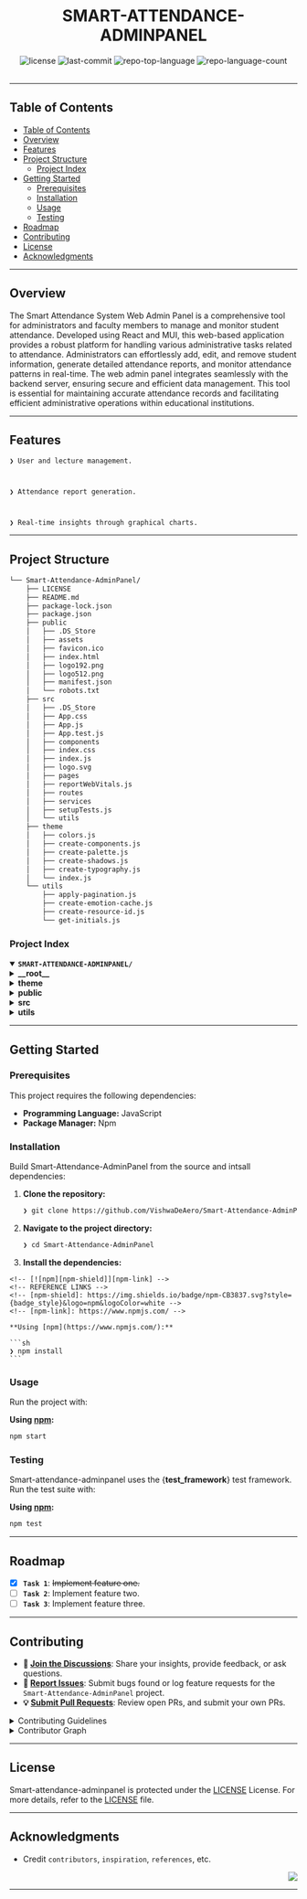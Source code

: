 <div id="top">

<!-- HEADER STYLE: CLASSIC -->
<div align="center">

# SMART-ATTENDANCE-ADMINPANEL

<em></em>

<!-- BADGES -->
<img src="https://img.shields.io/github/license/VishwaDeAero/Smart-Attendance-AdminPanel?style=default&logo=opensourceinitiative&logoColor=white&color=0080ff" alt="license">
<img src="https://img.shields.io/github/last-commit/VishwaDeAero/Smart-Attendance-AdminPanel?style=default&logo=git&logoColor=white&color=0080ff" alt="last-commit">
<img src="https://img.shields.io/github/languages/top/VishwaDeAero/Smart-Attendance-AdminPanel?style=default&color=0080ff" alt="repo-top-language">
<img src="https://img.shields.io/github/languages/count/VishwaDeAero/Smart-Attendance-AdminPanel?style=default&color=0080ff" alt="repo-language-count">

<!-- default option, no dependency badges. -->


<!-- default option, no dependency badges. -->

</div>
<br>

---

## Table of Contents

- [Table of Contents](#table-of-contents)
- [Overview](#overview)
- [Features](#features)
- [Project Structure](#project-structure)
    - [Project Index](#project-index)
- [Getting Started](#getting-started)
    - [Prerequisites](#prerequisites)
    - [Installation](#installation)
    - [Usage](#usage)
    - [Testing](#testing)
- [Roadmap](#roadmap)
- [Contributing](#contributing)
- [License](#license)
- [Acknowledgments](#acknowledgments)

---

## Overview

The Smart Attendance System Web Admin Panel is a comprehensive tool for administrators and faculty members to manage and monitor student attendance. Developed using React and MUI, this web-based application provides a robust platform for handling various administrative tasks related to attendance. Administrators can effortlessly add, edit, and remove student information, generate detailed attendance reports, and monitor attendance patterns in real-time. The web admin panel integrates seamlessly with the backend server, ensuring secure and efficient data management. This tool is essential for maintaining accurate attendance records and facilitating efficient administrative operations within educational institutions.

---

## Features

<code>❯ User and lecture management.

❯ Attendance report generation.

❯ Real-time insights through graphical charts.</code>

---

## Project Structure

```sh
└── Smart-Attendance-AdminPanel/
    ├── LICENSE
    ├── README.md
    ├── package-lock.json
    ├── package.json
    ├── public
    │   ├── .DS_Store
    │   ├── assets
    │   ├── favicon.ico
    │   ├── index.html
    │   ├── logo192.png
    │   ├── logo512.png
    │   ├── manifest.json
    │   └── robots.txt
    ├── src
    │   ├── .DS_Store
    │   ├── App.css
    │   ├── App.js
    │   ├── App.test.js
    │   ├── components
    │   ├── index.css
    │   ├── index.js
    │   ├── logo.svg
    │   ├── pages
    │   ├── reportWebVitals.js
    │   ├── routes
    │   ├── services
    │   ├── setupTests.js
    │   └── utils
    ├── theme
    │   ├── colors.js
    │   ├── create-components.js
    │   ├── create-palette.js
    │   ├── create-shadows.js
    │   ├── create-typography.js
    │   └── index.js
    └── utils
        ├── apply-pagination.js
        ├── create-emotion-cache.js
        ├── create-resource-id.js
        └── get-initials.js
```

### Project Index

<details open>
	<summary><b><code>SMART-ATTENDANCE-ADMINPANEL/</code></b></summary>
	<!-- __root__ Submodule -->
	<details>
		<summary><b>__root__</b></summary>
		<blockquote>
			<div class='directory-path' style='padding: 8px 0; color: #666;'>
				<code><b>⦿ __root__</b></code>
			<table style='width: 100%; border-collapse: collapse;'>
			<thead>
				<tr style='background-color: #f8f9fa;'>
					<th style='width: 30%; text-align: left; padding: 8px;'>File Name</th>
					<th style='text-align: left; padding: 8px;'>Summary</th>
				</tr>
			</thead>
				<tr style='border-bottom: 1px solid #eee;'>
					<td style='padding: 8px;'><b><a href='https://github.com/VishwaDeAero/Smart-Attendance-AdminPanel/blob/master/package.json'>package.json</a></b></td>
					<td style='padding: 8px;'>Code>❯ Content not updated yet</code></td>
				</tr>
				<tr style='border-bottom: 1px solid #eee;'>
					<td style='padding: 8px;'><b><a href='https://github.com/VishwaDeAero/Smart-Attendance-AdminPanel/blob/master/package-lock.json'>package-lock.json</a></b></td>
					<td style='padding: 8px;'>Code>❯ Content not updated yet</code></td>
				</tr>
				<tr style='border-bottom: 1px solid #eee;'>
					<td style='padding: 8px;'><b><a href='https://github.com/VishwaDeAero/Smart-Attendance-AdminPanel/blob/master/LICENSE'>LICENSE</a></b></td>
					<td style='padding: 8px;'>Code>❯ Content not updated yet</code></td>
				</tr>
			</table>
		</blockquote>
	</details>
	<!-- theme Submodule -->
	<details>
		<summary><b>theme</b></summary>
		<blockquote>
			<div class='directory-path' style='padding: 8px 0; color: #666;'>
				<code><b>⦿ theme</b></code>
			<table style='width: 100%; border-collapse: collapse;'>
			<thead>
				<tr style='background-color: #f8f9fa;'>
					<th style='width: 30%; text-align: left; padding: 8px;'>File Name</th>
					<th style='text-align: left; padding: 8px;'>Summary</th>
				</tr>
			</thead>
				<tr style='border-bottom: 1px solid #eee;'>
					<td style='padding: 8px;'><b><a href='https://github.com/VishwaDeAero/Smart-Attendance-AdminPanel/blob/master/theme/create-shadows.js'>create-shadows.js</a></b></td>
					<td style='padding: 8px;'>Code>❯ Content not updated yet</code></td>
				</tr>
				<tr style='border-bottom: 1px solid #eee;'>
					<td style='padding: 8px;'><b><a href='https://github.com/VishwaDeAero/Smart-Attendance-AdminPanel/blob/master/theme/create-components.js'>create-components.js</a></b></td>
					<td style='padding: 8px;'>Code>❯ Content not updated yet</code></td>
				</tr>
				<tr style='border-bottom: 1px solid #eee;'>
					<td style='padding: 8px;'><b><a href='https://github.com/VishwaDeAero/Smart-Attendance-AdminPanel/blob/master/theme/create-typography.js'>create-typography.js</a></b></td>
					<td style='padding: 8px;'>Code>❯ Content not updated yet</code></td>
				</tr>
				<tr style='border-bottom: 1px solid #eee;'>
					<td style='padding: 8px;'><b><a href='https://github.com/VishwaDeAero/Smart-Attendance-AdminPanel/blob/master/theme/index.js'>index.js</a></b></td>
					<td style='padding: 8px;'>Code>❯ Content not updated yet</code></td>
				</tr>
				<tr style='border-bottom: 1px solid #eee;'>
					<td style='padding: 8px;'><b><a href='https://github.com/VishwaDeAero/Smart-Attendance-AdminPanel/blob/master/theme/colors.js'>colors.js</a></b></td>
					<td style='padding: 8px;'>Code>❯ Content not updated yet</code></td>
				</tr>
				<tr style='border-bottom: 1px solid #eee;'>
					<td style='padding: 8px;'><b><a href='https://github.com/VishwaDeAero/Smart-Attendance-AdminPanel/blob/master/theme/create-palette.js'>create-palette.js</a></b></td>
					<td style='padding: 8px;'>Code>❯ Content not updated yet</code></td>
				</tr>
			</table>
		</blockquote>
	</details>
	<!-- public Submodule -->
	<details>
		<summary><b>public</b></summary>
		<blockquote>
			<div class='directory-path' style='padding: 8px 0; color: #666;'>
				<code><b>⦿ public</b></code>
			<table style='width: 100%; border-collapse: collapse;'>
			<thead>
				<tr style='background-color: #f8f9fa;'>
					<th style='width: 30%; text-align: left; padding: 8px;'>File Name</th>
					<th style='text-align: left; padding: 8px;'>Summary</th>
				</tr>
			</thead>
				<tr style='border-bottom: 1px solid #eee;'>
					<td style='padding: 8px;'><b><a href='https://github.com/VishwaDeAero/Smart-Attendance-AdminPanel/blob/master/public/index.html'>index.html</a></b></td>
					<td style='padding: 8px;'>Code>❯ Content not updated yet</code></td>
				</tr>
				<tr style='border-bottom: 1px solid #eee;'>
					<td style='padding: 8px;'><b><a href='https://github.com/VishwaDeAero/Smart-Attendance-AdminPanel/blob/master/public/robots.txt'>robots.txt</a></b></td>
					<td style='padding: 8px;'>Code>❯ Content not updated yet</code></td>
				</tr>
				<tr style='border-bottom: 1px solid #eee;'>
					<td style='padding: 8px;'><b><a href='https://github.com/VishwaDeAero/Smart-Attendance-AdminPanel/blob/master/public/manifest.json'>manifest.json</a></b></td>
					<td style='padding: 8px;'>Code>❯ Content not updated yet</code></td>
				</tr>
			</table>
		</blockquote>
	</details>
	<!-- src Submodule -->
	<details>
		<summary><b>src</b></summary>
		<blockquote>
			<div class='directory-path' style='padding: 8px 0; color: #666;'>
				<code><b>⦿ src</b></code>
			<table style='width: 100%; border-collapse: collapse;'>
			<thead>
				<tr style='background-color: #f8f9fa;'>
					<th style='width: 30%; text-align: left; padding: 8px;'>File Name</th>
					<th style='text-align: left; padding: 8px;'>Summary</th>
				</tr>
			</thead>
				<tr style='border-bottom: 1px solid #eee;'>
					<td style='padding: 8px;'><b><a href='https://github.com/VishwaDeAero/Smart-Attendance-AdminPanel/blob/master/src/App.test.js'>App.test.js</a></b></td>
					<td style='padding: 8px;'>Code>❯ Content not updated yet</code></td>
				</tr>
				<tr style='border-bottom: 1px solid #eee;'>
					<td style='padding: 8px;'><b><a href='https://github.com/VishwaDeAero/Smart-Attendance-AdminPanel/blob/master/src/index.js'>index.js</a></b></td>
					<td style='padding: 8px;'>Code>❯ Content not updated yet</code></td>
				</tr>
				<tr style='border-bottom: 1px solid #eee;'>
					<td style='padding: 8px;'><b><a href='https://github.com/VishwaDeAero/Smart-Attendance-AdminPanel/blob/master/src/App.css'>App.css</a></b></td>
					<td style='padding: 8px;'>Code>❯ Content not updated yet</code></td>
				</tr>
				<tr style='border-bottom: 1px solid #eee;'>
					<td style='padding: 8px;'><b><a href='https://github.com/VishwaDeAero/Smart-Attendance-AdminPanel/blob/master/src/setupTests.js'>setupTests.js</a></b></td>
					<td style='padding: 8px;'>Code>❯ Content not updated yet</code></td>
				</tr>
				<tr style='border-bottom: 1px solid #eee;'>
					<td style='padding: 8px;'><b><a href='https://github.com/VishwaDeAero/Smart-Attendance-AdminPanel/blob/master/src/App.js'>App.js</a></b></td>
					<td style='padding: 8px;'>Code>❯ Content not updated yet</code></td>
				</tr>
				<tr style='border-bottom: 1px solid #eee;'>
					<td style='padding: 8px;'><b><a href='https://github.com/VishwaDeAero/Smart-Attendance-AdminPanel/blob/master/src/reportWebVitals.js'>reportWebVitals.js</a></b></td>
					<td style='padding: 8px;'>Code>❯ Content not updated yet</code></td>
				</tr>
				<tr style='border-bottom: 1px solid #eee;'>
					<td style='padding: 8px;'><b><a href='https://github.com/VishwaDeAero/Smart-Attendance-AdminPanel/blob/master/src/index.css'>index.css</a></b></td>
					<td style='padding: 8px;'>Code>❯ Content not updated yet</code></td>
				</tr>
			</table>
			<!-- components Submodule -->
			<details>
				<summary><b>components</b></summary>
				<blockquote>
					<div class='directory-path' style='padding: 8px 0; color: #666;'>
						<code><b>⦿ src.components</b></code>
					<table style='width: 100%; border-collapse: collapse;'>
					<thead>
						<tr style='background-color: #f8f9fa;'>
							<th style='width: 30%; text-align: left; padding: 8px;'>File Name</th>
							<th style='text-align: left; padding: 8px;'>Summary</th>
						</tr>
					</thead>
						<tr style='border-bottom: 1px solid #eee;'>
							<td style='padding: 8px;'><b><a href='https://github.com/VishwaDeAero/Smart-Attendance-AdminPanel/blob/master/src/components/Breadcrumb.js'>Breadcrumb.js</a></b></td>
							<td style='padding: 8px;'>Code>❯ Content not updated yet</code></td>
						</tr>
						<tr style='border-bottom: 1px solid #eee;'>
							<td style='padding: 8px;'><b><a href='https://github.com/VishwaDeAero/Smart-Attendance-AdminPanel/blob/master/src/components/LectureForm.js'>LectureForm.js</a></b></td>
							<td style='padding: 8px;'>Code>❯ Content not updated yet</code></td>
						</tr>
						<tr style='border-bottom: 1px solid #eee;'>
							<td style='padding: 8px;'><b><a href='https://github.com/VishwaDeAero/Smart-Attendance-AdminPanel/blob/master/src/components/SideDrawer.js'>SideDrawer.js</a></b></td>
							<td style='padding: 8px;'>Code>❯ Content not updated yet</code></td>
						</tr>
						<tr style='border-bottom: 1px solid #eee;'>
							<td style='padding: 8px;'><b><a href='https://github.com/VishwaDeAero/Smart-Attendance-AdminPanel/blob/master/src/components/SubjectForm.js'>SubjectForm.js</a></b></td>
							<td style='padding: 8px;'>Code>❯ Content not updated yet</code></td>
						</tr>
						<tr style='border-bottom: 1px solid #eee;'>
							<td style='padding: 8px;'><b><a href='https://github.com/VishwaDeAero/Smart-Attendance-AdminPanel/blob/master/src/components/ListItemRender.js'>ListItemRender.js</a></b></td>
							<td style='padding: 8px;'>Code>❯ Content not updated yet</code></td>
						</tr>
						<tr style='border-bottom: 1px solid #eee;'>
							<td style='padding: 8px;'><b><a href='https://github.com/VishwaDeAero/Smart-Attendance-AdminPanel/blob/master/src/components/HeaderBar.js'>HeaderBar.js</a></b></td>
							<td style='padding: 8px;'>Code>❯ Content not updated yet</code></td>
						</tr>
						<tr style='border-bottom: 1px solid #eee;'>
							<td style='padding: 8px;'><b><a href='https://github.com/VishwaDeAero/Smart-Attendance-AdminPanel/blob/master/src/components/AttendanceForm.js'>AttendanceForm.js</a></b></td>
							<td style='padding: 8px;'>Code>❯ Content not updated yet</code></td>
						</tr>
						<tr style='border-bottom: 1px solid #eee;'>
							<td style='padding: 8px;'><b><a href='https://github.com/VishwaDeAero/Smart-Attendance-AdminPanel/blob/master/src/components/EnrolmentForm.js'>EnrolmentForm.js</a></b></td>
							<td style='padding: 8px;'>Code>❯ Content not updated yet</code></td>
						</tr>
						<tr style='border-bottom: 1px solid #eee;'>
							<td style='padding: 8px;'><b><a href='https://github.com/VishwaDeAero/Smart-Attendance-AdminPanel/blob/master/src/components/UserForm.js'>UserForm.js</a></b></td>
							<td style='padding: 8px;'>Code>❯ Content not updated yet</code></td>
						</tr>
						<tr style='border-bottom: 1px solid #eee;'>
							<td style='padding: 8px;'><b><a href='https://github.com/VishwaDeAero/Smart-Attendance-AdminPanel/blob/master/src/components/AppLogo.js'>AppLogo.js</a></b></td>
							<td style='padding: 8px;'>Code>❯ Content not updated yet</code></td>
						</tr>
						<tr style='border-bottom: 1px solid #eee;'>
							<td style='padding: 8px;'><b><a href='https://github.com/VishwaDeAero/Smart-Attendance-AdminPanel/blob/master/src/components/DataTable.js'>DataTable.js</a></b></td>
							<td style='padding: 8px;'>Code>❯ Content not updated yet</code></td>
						</tr>
						<tr style='border-bottom: 1px solid #eee;'>
							<td style='padding: 8px;'><b><a href='https://github.com/VishwaDeAero/Smart-Attendance-AdminPanel/blob/master/src/components/MainLayout.js'>MainLayout.js</a></b></td>
							<td style='padding: 8px;'>Code>❯ Content not updated yet</code></td>
						</tr>
					</table>
					<!-- charts Submodule -->
					<details>
						<summary><b>charts</b></summary>
						<blockquote>
							<div class='directory-path' style='padding: 8px 0; color: #666;'>
								<code><b>⦿ src.components.charts</b></code>
							<table style='width: 100%; border-collapse: collapse;'>
							<thead>
								<tr style='background-color: #f8f9fa;'>
									<th style='width: 30%; text-align: left; padding: 8px;'>File Name</th>
									<th style='text-align: left; padding: 8px;'>Summary</th>
								</tr>
							</thead>
								<tr style='border-bottom: 1px solid #eee;'>
									<td style='padding: 8px;'><b><a href='https://github.com/VishwaDeAero/Smart-Attendance-AdminPanel/blob/master/src/components/charts/LineChart.js'>LineChart.js</a></b></td>
									<td style='padding: 8px;'>Code>❯ Content not updated yet</code></td>
								</tr>
								<tr style='border-bottom: 1px solid #eee;'>
									<td style='padding: 8px;'><b><a href='https://github.com/VishwaDeAero/Smart-Attendance-AdminPanel/blob/master/src/components/charts/BarChart.js'>BarChart.js</a></b></td>
									<td style='padding: 8px;'>Code>❯ Content not updated yet</code></td>
								</tr>
								<tr style='border-bottom: 1px solid #eee;'>
									<td style='padding: 8px;'><b><a href='https://github.com/VishwaDeAero/Smart-Attendance-AdminPanel/blob/master/src/components/charts/PieChart.js'>PieChart.js</a></b></td>
									<td style='padding: 8px;'>Code>❯ Content not updated yet</code></td>
								</tr>
							</table>
						</blockquote>
					</details>
				</blockquote>
			</details>
			<!-- pages Submodule -->
			<details>
				<summary><b>pages</b></summary>
				<blockquote>
					<div class='directory-path' style='padding: 8px 0; color: #666;'>
						<code><b>⦿ src.pages</b></code>
					<table style='width: 100%; border-collapse: collapse;'>
					<thead>
						<tr style='background-color: #f8f9fa;'>
							<th style='width: 30%; text-align: left; padding: 8px;'>File Name</th>
							<th style='text-align: left; padding: 8px;'>Summary</th>
						</tr>
					</thead>
						<tr style='border-bottom: 1px solid #eee;'>
							<td style='padding: 8px;'><b><a href='https://github.com/VishwaDeAero/Smart-Attendance-AdminPanel/blob/master/src/pages/signIn.js'>signIn.js</a></b></td>
							<td style='padding: 8px;'>Code>❯ Content not updated yet</code></td>
						</tr>
						<tr style='border-bottom: 1px solid #eee;'>
							<td style='padding: 8px;'><b><a href='https://github.com/VishwaDeAero/Smart-Attendance-AdminPanel/blob/master/src/pages/pageNotFound.js'>pageNotFound.js</a></b></td>
							<td style='padding: 8px;'>Code>❯ Content not updated yet</code></td>
						</tr>
					</table>
					<!-- attendance Submodule -->
					<details>
						<summary><b>attendance</b></summary>
						<blockquote>
							<div class='directory-path' style='padding: 8px 0; color: #666;'>
								<code><b>⦿ src.pages.attendance</b></code>
							<table style='width: 100%; border-collapse: collapse;'>
							<thead>
								<tr style='background-color: #f8f9fa;'>
									<th style='width: 30%; text-align: left; padding: 8px;'>File Name</th>
									<th style='text-align: left; padding: 8px;'>Summary</th>
								</tr>
							</thead>
								<tr style='border-bottom: 1px solid #eee;'>
									<td style='padding: 8px;'><b><a href='https://github.com/VishwaDeAero/Smart-Attendance-AdminPanel/blob/master/src/pages/attendance/attendanceView.js'>attendanceView.js</a></b></td>
									<td style='padding: 8px;'>Code>❯ Content not updated yet</code></td>
								</tr>
							</table>
						</blockquote>
					</details>
					<!-- report Submodule -->
					<details>
						<summary><b>report</b></summary>
						<blockquote>
							<div class='directory-path' style='padding: 8px 0; color: #666;'>
								<code><b>⦿ src.pages.report</b></code>
							<table style='width: 100%; border-collapse: collapse;'>
							<thead>
								<tr style='background-color: #f8f9fa;'>
									<th style='width: 30%; text-align: left; padding: 8px;'>File Name</th>
									<th style='text-align: left; padding: 8px;'>Summary</th>
								</tr>
							</thead>
								<tr style='border-bottom: 1px solid #eee;'>
									<td style='padding: 8px;'><b><a href='https://github.com/VishwaDeAero/Smart-Attendance-AdminPanel/blob/master/src/pages/report/studentReport.js'>studentReport.js</a></b></td>
									<td style='padding: 8px;'>Code>❯ Content not updated yet</code></td>
								</tr>
								<tr style='border-bottom: 1px solid #eee;'>
									<td style='padding: 8px;'><b><a href='https://github.com/VishwaDeAero/Smart-Attendance-AdminPanel/blob/master/src/pages/report/subjectReport.js'>subjectReport.js</a></b></td>
									<td style='padding: 8px;'>Code>❯ Content not updated yet</code></td>
								</tr>
								<tr style='border-bottom: 1px solid #eee;'>
									<td style='padding: 8px;'><b><a href='https://github.com/VishwaDeAero/Smart-Attendance-AdminPanel/blob/master/src/pages/report/lectureReport.js'>lectureReport.js</a></b></td>
									<td style='padding: 8px;'>Code>❯ Content not updated yet</code></td>
								</tr>
							</table>
						</blockquote>
					</details>
					<!-- student Submodule -->
					<details>
						<summary><b>student</b></summary>
						<blockquote>
							<div class='directory-path' style='padding: 8px 0; color: #666;'>
								<code><b>⦿ src.pages.student</b></code>
							<table style='width: 100%; border-collapse: collapse;'>
							<thead>
								<tr style='background-color: #f8f9fa;'>
									<th style='width: 30%; text-align: left; padding: 8px;'>File Name</th>
									<th style='text-align: left; padding: 8px;'>Summary</th>
								</tr>
							</thead>
								<tr style='border-bottom: 1px solid #eee;'>
									<td style='padding: 8px;'><b><a href='https://github.com/VishwaDeAero/Smart-Attendance-AdminPanel/blob/master/src/pages/student/studentView.js'>studentView.js</a></b></td>
									<td style='padding: 8px;'>Code>❯ Content not updated yet</code></td>
								</tr>
								<tr style='border-bottom: 1px solid #eee;'>
									<td style='padding: 8px;'><b><a href='https://github.com/VishwaDeAero/Smart-Attendance-AdminPanel/blob/master/src/pages/student/studentUpdate.js'>studentUpdate.js</a></b></td>
									<td style='padding: 8px;'>Code>❯ Content not updated yet</code></td>
								</tr>
							</table>
						</blockquote>
					</details>
					<!-- subject Submodule -->
					<details>
						<summary><b>subject</b></summary>
						<blockquote>
							<div class='directory-path' style='padding: 8px 0; color: #666;'>
								<code><b>⦿ src.pages.subject</b></code>
							<table style='width: 100%; border-collapse: collapse;'>
							<thead>
								<tr style='background-color: #f8f9fa;'>
									<th style='width: 30%; text-align: left; padding: 8px;'>File Name</th>
									<th style='text-align: left; padding: 8px;'>Summary</th>
								</tr>
							</thead>
								<tr style='border-bottom: 1px solid #eee;'>
									<td style='padding: 8px;'><b><a href='https://github.com/VishwaDeAero/Smart-Attendance-AdminPanel/blob/master/src/pages/subject/subjectView.js'>subjectView.js</a></b></td>
									<td style='padding: 8px;'>Code>❯ Content not updated yet</code></td>
								</tr>
								<tr style='border-bottom: 1px solid #eee;'>
									<td style='padding: 8px;'><b><a href='https://github.com/VishwaDeAero/Smart-Attendance-AdminPanel/blob/master/src/pages/subject/subjectUpdate.js'>subjectUpdate.js</a></b></td>
									<td style='padding: 8px;'>Code>❯ Content not updated yet</code></td>
								</tr>
								<tr style='border-bottom: 1px solid #eee;'>
									<td style='padding: 8px;'><b><a href='https://github.com/VishwaDeAero/Smart-Attendance-AdminPanel/blob/master/src/pages/subject/subjectCreate.js'>subjectCreate.js</a></b></td>
									<td style='padding: 8px;'>Code>❯ Content not updated yet</code></td>
								</tr>
							</table>
						</blockquote>
					</details>
					<!-- user Submodule -->
					<details>
						<summary><b>user</b></summary>
						<blockquote>
							<div class='directory-path' style='padding: 8px 0; color: #666;'>
								<code><b>⦿ src.pages.user</b></code>
							<table style='width: 100%; border-collapse: collapse;'>
							<thead>
								<tr style='background-color: #f8f9fa;'>
									<th style='width: 30%; text-align: left; padding: 8px;'>File Name</th>
									<th style='text-align: left; padding: 8px;'>Summary</th>
								</tr>
							</thead>
								<tr style='border-bottom: 1px solid #eee;'>
									<td style='padding: 8px;'><b><a href='https://github.com/VishwaDeAero/Smart-Attendance-AdminPanel/blob/master/src/pages/user/userUpdate.js'>userUpdate.js</a></b></td>
									<td style='padding: 8px;'>Code>❯ Content not updated yet</code></td>
								</tr>
								<tr style='border-bottom: 1px solid #eee;'>
									<td style='padding: 8px;'><b><a href='https://github.com/VishwaDeAero/Smart-Attendance-AdminPanel/blob/master/src/pages/user/userView.js'>userView.js</a></b></td>
									<td style='padding: 8px;'>Code>❯ Content not updated yet</code></td>
								</tr>
								<tr style='border-bottom: 1px solid #eee;'>
									<td style='padding: 8px;'><b><a href='https://github.com/VishwaDeAero/Smart-Attendance-AdminPanel/blob/master/src/pages/user/userCreate.js'>userCreate.js</a></b></td>
									<td style='padding: 8px;'>Code>❯ Content not updated yet</code></td>
								</tr>
							</table>
						</blockquote>
					</details>
					<!-- dashboard Submodule -->
					<details>
						<summary><b>dashboard</b></summary>
						<blockquote>
							<div class='directory-path' style='padding: 8px 0; color: #666;'>
								<code><b>⦿ src.pages.dashboard</b></code>
							<table style='width: 100%; border-collapse: collapse;'>
							<thead>
								<tr style='background-color: #f8f9fa;'>
									<th style='width: 30%; text-align: left; padding: 8px;'>File Name</th>
									<th style='text-align: left; padding: 8px;'>Summary</th>
								</tr>
							</thead>
								<tr style='border-bottom: 1px solid #eee;'>
									<td style='padding: 8px;'><b><a href='https://github.com/VishwaDeAero/Smart-Attendance-AdminPanel/blob/master/src/pages/dashboard/dashboardView.js'>dashboardView.js</a></b></td>
									<td style='padding: 8px;'>Code>❯ Content not updated yet</code></td>
								</tr>
							</table>
						</blockquote>
					</details>
					<!-- enrolment Submodule -->
					<details>
						<summary><b>enrolment</b></summary>
						<blockquote>
							<div class='directory-path' style='padding: 8px 0; color: #666;'>
								<code><b>⦿ src.pages.enrolment</b></code>
							<table style='width: 100%; border-collapse: collapse;'>
							<thead>
								<tr style='background-color: #f8f9fa;'>
									<th style='width: 30%; text-align: left; padding: 8px;'>File Name</th>
									<th style='text-align: left; padding: 8px;'>Summary</th>
								</tr>
							</thead>
								<tr style='border-bottom: 1px solid #eee;'>
									<td style='padding: 8px;'><b><a href='https://github.com/VishwaDeAero/Smart-Attendance-AdminPanel/blob/master/src/pages/enrolment/enrolmentView.js'>enrolmentView.js</a></b></td>
									<td style='padding: 8px;'>Code>❯ Content not updated yet</code></td>
								</tr>
							</table>
						</blockquote>
					</details>
					<!-- lecture Submodule -->
					<details>
						<summary><b>lecture</b></summary>
						<blockquote>
							<div class='directory-path' style='padding: 8px 0; color: #666;'>
								<code><b>⦿ src.pages.lecture</b></code>
							<table style='width: 100%; border-collapse: collapse;'>
							<thead>
								<tr style='background-color: #f8f9fa;'>
									<th style='width: 30%; text-align: left; padding: 8px;'>File Name</th>
									<th style='text-align: left; padding: 8px;'>Summary</th>
								</tr>
							</thead>
								<tr style='border-bottom: 1px solid #eee;'>
									<td style='padding: 8px;'><b><a href='https://github.com/VishwaDeAero/Smart-Attendance-AdminPanel/blob/master/src/pages/lecture/lectureView.js'>lectureView.js</a></b></td>
									<td style='padding: 8px;'>Code>❯ Content not updated yet</code></td>
								</tr>
								<tr style='border-bottom: 1px solid #eee;'>
									<td style='padding: 8px;'><b><a href='https://github.com/VishwaDeAero/Smart-Attendance-AdminPanel/blob/master/src/pages/lecture/lectureUpdate.js'>lectureUpdate.js</a></b></td>
									<td style='padding: 8px;'>Code>❯ Content not updated yet</code></td>
								</tr>
								<tr style='border-bottom: 1px solid #eee;'>
									<td style='padding: 8px;'><b><a href='https://github.com/VishwaDeAero/Smart-Attendance-AdminPanel/blob/master/src/pages/lecture/lectureCreate.js'>lectureCreate.js</a></b></td>
									<td style='padding: 8px;'>Code>❯ Content not updated yet</code></td>
								</tr>
							</table>
						</blockquote>
					</details>
				</blockquote>
			</details>
			<!-- routes Submodule -->
			<details>
				<summary><b>routes</b></summary>
				<blockquote>
					<div class='directory-path' style='padding: 8px 0; color: #666;'>
						<code><b>⦿ src.routes</b></code>
					<table style='width: 100%; border-collapse: collapse;'>
					<thead>
						<tr style='background-color: #f8f9fa;'>
							<th style='width: 30%; text-align: left; padding: 8px;'>File Name</th>
							<th style='text-align: left; padding: 8px;'>Summary</th>
						</tr>
					</thead>
						<tr style='border-bottom: 1px solid #eee;'>
							<td style='padding: 8px;'><b><a href='https://github.com/VishwaDeAero/Smart-Attendance-AdminPanel/blob/master/src/routes/UserRoute.js'>UserRoute.js</a></b></td>
							<td style='padding: 8px;'>Code>❯ Content not updated yet</code></td>
						</tr>
						<tr style='border-bottom: 1px solid #eee;'>
							<td style='padding: 8px;'><b><a href='https://github.com/VishwaDeAero/Smart-Attendance-AdminPanel/blob/master/src/routes/EnrolmentRoute.js'>EnrolmentRoute.js</a></b></td>
							<td style='padding: 8px;'>Code>❯ Content not updated yet</code></td>
						</tr>
						<tr style='border-bottom: 1px solid #eee;'>
							<td style='padding: 8px;'><b><a href='https://github.com/VishwaDeAero/Smart-Attendance-AdminPanel/blob/master/src/routes/ReportRoute.js'>ReportRoute.js</a></b></td>
							<td style='padding: 8px;'>Code>❯ Content not updated yet</code></td>
						</tr>
						<tr style='border-bottom: 1px solid #eee;'>
							<td style='padding: 8px;'><b><a href='https://github.com/VishwaDeAero/Smart-Attendance-AdminPanel/blob/master/src/routes/LectureRoute.js'>LectureRoute.js</a></b></td>
							<td style='padding: 8px;'>Code>❯ Content not updated yet</code></td>
						</tr>
						<tr style='border-bottom: 1px solid #eee;'>
							<td style='padding: 8px;'><b><a href='https://github.com/VishwaDeAero/Smart-Attendance-AdminPanel/blob/master/src/routes/SubjectRoute.js'>SubjectRoute.js</a></b></td>
							<td style='padding: 8px;'>Code>❯ Content not updated yet</code></td>
						</tr>
						<tr style='border-bottom: 1px solid #eee;'>
							<td style='padding: 8px;'><b><a href='https://github.com/VishwaDeAero/Smart-Attendance-AdminPanel/blob/master/src/routes/StudentRoute.js'>StudentRoute.js</a></b></td>
							<td style='padding: 8px;'>Code>❯ Content not updated yet</code></td>
						</tr>
						<tr style='border-bottom: 1px solid #eee;'>
							<td style='padding: 8px;'><b><a href='https://github.com/VishwaDeAero/Smart-Attendance-AdminPanel/blob/master/src/routes/AttendanceRoute.js'>AttendanceRoute.js</a></b></td>
							<td style='padding: 8px;'>Code>❯ Content not updated yet</code></td>
						</tr>
					</table>
				</blockquote>
			</details>
			<!-- utils Submodule -->
			<details>
				<summary><b>utils</b></summary>
				<blockquote>
					<div class='directory-path' style='padding: 8px 0; color: #666;'>
						<code><b>⦿ src.utils</b></code>
					<table style='width: 100%; border-collapse: collapse;'>
					<thead>
						<tr style='background-color: #f8f9fa;'>
							<th style='width: 30%; text-align: left; padding: 8px;'>File Name</th>
							<th style='text-align: left; padding: 8px;'>Summary</th>
						</tr>
					</thead>
						<tr style='border-bottom: 1px solid #eee;'>
							<td style='padding: 8px;'><b><a href='https://github.com/VishwaDeAero/Smart-Attendance-AdminPanel/blob/master/src/utils/protectedRoute.js'>protectedRoute.js</a></b></td>
							<td style='padding: 8px;'>Code>❯ Content not updated yet</code></td>
						</tr>
						<tr style='border-bottom: 1px solid #eee;'>
							<td style='padding: 8px;'><b><a href='https://github.com/VishwaDeAero/Smart-Attendance-AdminPanel/blob/master/src/utils/swal.js'>swal.js</a></b></td>
							<td style='padding: 8px;'>Code>❯ Content not updated yet</code></td>
						</tr>
					</table>
				</blockquote>
			</details>
			<!-- services Submodule -->
			<details>
				<summary><b>services</b></summary>
				<blockquote>
					<div class='directory-path' style='padding: 8px 0; color: #666;'>
						<code><b>⦿ src.services</b></code>
					<table style='width: 100%; border-collapse: collapse;'>
					<thead>
						<tr style='background-color: #f8f9fa;'>
							<th style='width: 30%; text-align: left; padding: 8px;'>File Name</th>
							<th style='text-align: left; padding: 8px;'>Summary</th>
						</tr>
					</thead>
						<tr style='border-bottom: 1px solid #eee;'>
							<td style='padding: 8px;'><b><a href='https://github.com/VishwaDeAero/Smart-Attendance-AdminPanel/blob/master/src/services/studentService.js'>studentService.js</a></b></td>
							<td style='padding: 8px;'>Code>❯ Content not updated yet</code></td>
						</tr>
						<tr style='border-bottom: 1px solid #eee;'>
							<td style='padding: 8px;'><b><a href='https://github.com/VishwaDeAero/Smart-Attendance-AdminPanel/blob/master/src/services/enrolmentService.js'>enrolmentService.js</a></b></td>
							<td style='padding: 8px;'>Code>❯ Content not updated yet</code></td>
						</tr>
						<tr style='border-bottom: 1px solid #eee;'>
							<td style='padding: 8px;'><b><a href='https://github.com/VishwaDeAero/Smart-Attendance-AdminPanel/blob/master/src/services/subjectService.js'>subjectService.js</a></b></td>
							<td style='padding: 8px;'>Code>❯ Content not updated yet</code></td>
						</tr>
						<tr style='border-bottom: 1px solid #eee;'>
							<td style='padding: 8px;'><b><a href='https://github.com/VishwaDeAero/Smart-Attendance-AdminPanel/blob/master/src/services/lectureService.js'>lectureService.js</a></b></td>
							<td style='padding: 8px;'>Code>❯ Content not updated yet</code></td>
						</tr>
						<tr style='border-bottom: 1px solid #eee;'>
							<td style='padding: 8px;'><b><a href='https://github.com/VishwaDeAero/Smart-Attendance-AdminPanel/blob/master/src/services/analyticsService.js'>analyticsService.js</a></b></td>
							<td style='padding: 8px;'>Code>❯ Content not updated yet</code></td>
						</tr>
						<tr style='border-bottom: 1px solid #eee;'>
							<td style='padding: 8px;'><b><a href='https://github.com/VishwaDeAero/Smart-Attendance-AdminPanel/blob/master/src/services/authService.js'>authService.js</a></b></td>
							<td style='padding: 8px;'>Code>❯ Content not updated yet</code></td>
						</tr>
						<tr style='border-bottom: 1px solid #eee;'>
							<td style='padding: 8px;'><b><a href='https://github.com/VishwaDeAero/Smart-Attendance-AdminPanel/blob/master/src/services/attendanceService.js'>attendanceService.js</a></b></td>
							<td style='padding: 8px;'>Code>❯ Content not updated yet</code></td>
						</tr>
						<tr style='border-bottom: 1px solid #eee;'>
							<td style='padding: 8px;'><b><a href='https://github.com/VishwaDeAero/Smart-Attendance-AdminPanel/blob/master/src/services/reportService.js'>reportService.js</a></b></td>
							<td style='padding: 8px;'>Code>❯ Content not updated yet</code></td>
						</tr>
						<tr style='border-bottom: 1px solid #eee;'>
							<td style='padding: 8px;'><b><a href='https://github.com/VishwaDeAero/Smart-Attendance-AdminPanel/blob/master/src/services/userService.js'>userService.js</a></b></td>
							<td style='padding: 8px;'>Code>❯ Content not updated yet</code></td>
						</tr>
						<tr style='border-bottom: 1px solid #eee;'>
							<td style='padding: 8px;'><b><a href='https://github.com/VishwaDeAero/Smart-Attendance-AdminPanel/blob/master/src/services/rolesService.js'>rolesService.js</a></b></td>
							<td style='padding: 8px;'>Code>❯ Content not updated yet</code></td>
						</tr>
					</table>
				</blockquote>
			</details>
		</blockquote>
	</details>
	<!-- utils Submodule -->
	<details>
		<summary><b>utils</b></summary>
		<blockquote>
			<div class='directory-path' style='padding: 8px 0; color: #666;'>
				<code><b>⦿ utils</b></code>
			<table style='width: 100%; border-collapse: collapse;'>
			<thead>
				<tr style='background-color: #f8f9fa;'>
					<th style='width: 30%; text-align: left; padding: 8px;'>File Name</th>
					<th style='text-align: left; padding: 8px;'>Summary</th>
				</tr>
			</thead>
				<tr style='border-bottom: 1px solid #eee;'>
					<td style='padding: 8px;'><b><a href='https://github.com/VishwaDeAero/Smart-Attendance-AdminPanel/blob/master/utils/get-initials.js'>get-initials.js</a></b></td>
					<td style='padding: 8px;'>Code>❯ Content not updated yet</code></td>
				</tr>
				<tr style='border-bottom: 1px solid #eee;'>
					<td style='padding: 8px;'><b><a href='https://github.com/VishwaDeAero/Smart-Attendance-AdminPanel/blob/master/utils/create-resource-id.js'>create-resource-id.js</a></b></td>
					<td style='padding: 8px;'>Code>❯ Content not updated yet</code></td>
				</tr>
				<tr style='border-bottom: 1px solid #eee;'>
					<td style='padding: 8px;'><b><a href='https://github.com/VishwaDeAero/Smart-Attendance-AdminPanel/blob/master/utils/create-emotion-cache.js'>create-emotion-cache.js</a></b></td>
					<td style='padding: 8px;'>Code>❯ Content not updated yet</code></td>
				</tr>
				<tr style='border-bottom: 1px solid #eee;'>
					<td style='padding: 8px;'><b><a href='https://github.com/VishwaDeAero/Smart-Attendance-AdminPanel/blob/master/utils/apply-pagination.js'>apply-pagination.js</a></b></td>
					<td style='padding: 8px;'>Code>❯ Content not updated yet</code></td>
				</tr>
			</table>
		</blockquote>
	</details>
</details>

---

## Getting Started

### Prerequisites

This project requires the following dependencies:

- **Programming Language:** JavaScript
- **Package Manager:** Npm

### Installation

Build Smart-Attendance-AdminPanel from the source and intsall dependencies:

1. **Clone the repository:**

    ```sh
    ❯ git clone https://github.com/VishwaDeAero/Smart-Attendance-AdminPanel
    ```

2. **Navigate to the project directory:**

    ```sh
    ❯ cd Smart-Attendance-AdminPanel
    ```

3. **Install the dependencies:**

<!-- SHIELDS BADGE CURRENTLY DISABLED -->
	<!-- [![npm][npm-shield]][npm-link] -->
	<!-- REFERENCE LINKS -->
	<!-- [npm-shield]: https://img.shields.io/badge/npm-CB3837.svg?style={badge_style}&logo=npm&logoColor=white -->
	<!-- [npm-link]: https://www.npmjs.com/ -->

	**Using [npm](https://www.npmjs.com/):**

	```sh
	❯ npm install
	```

### Usage

Run the project with:

**Using [npm](https://www.npmjs.com/):**
```sh
npm start
```

### Testing

Smart-attendance-adminpanel uses the {__test_framework__} test framework. Run the test suite with:

**Using [npm](https://www.npmjs.com/):**
```sh
npm test
```

---

## Roadmap

- [X] **`Task 1`**: <strike>Implement feature one.</strike>
- [ ] **`Task 2`**: Implement feature two.
- [ ] **`Task 3`**: Implement feature three.

---

## Contributing

- **💬 [Join the Discussions](https://github.com/VishwaDeAero/Smart-Attendance-AdminPanel/discussions)**: Share your insights, provide feedback, or ask questions.
- **🐛 [Report Issues](https://github.com/VishwaDeAero/Smart-Attendance-AdminPanel/issues)**: Submit bugs found or log feature requests for the `Smart-Attendance-AdminPanel` project.
- **💡 [Submit Pull Requests](https://github.com/VishwaDeAero/Smart-Attendance-AdminPanel/blob/main/CONTRIBUTING.md)**: Review open PRs, and submit your own PRs.

<details closed>
<summary>Contributing Guidelines</summary>

1. **Fork the Repository**: Start by forking the project repository to your github account.
2. **Clone Locally**: Clone the forked repository to your local machine using a git client.
   ```sh
   git clone https://github.com/VishwaDeAero/Smart-Attendance-AdminPanel
   ```
3. **Create a New Branch**: Always work on a new branch, giving it a descriptive name.
   ```sh
   git checkout -b new-feature-x
   ```
4. **Make Your Changes**: Develop and test your changes locally.
5. **Commit Your Changes**: Commit with a clear message describing your updates.
   ```sh
   git commit -m 'Implemented new feature x.'
   ```
6. **Push to github**: Push the changes to your forked repository.
   ```sh
   git push origin new-feature-x
   ```
7. **Submit a Pull Request**: Create a PR against the original project repository. Clearly describe the changes and their motivations.
8. **Review**: Once your PR is reviewed and approved, it will be merged into the main branch. Congratulations on your contribution!
</details>

<details closed>
<summary>Contributor Graph</summary>
<br>
<p align="left">
   <a href="https://github.com{/VishwaDeAero/Smart-Attendance-AdminPanel/}graphs/contributors">
      <img src="https://contrib.rocks/image?repo=VishwaDeAero/Smart-Attendance-AdminPanel">
   </a>
</p>
</details>

---

## License

Smart-attendance-adminpanel is protected under the [LICENSE](https://choosealicense.com/licenses) License. For more details, refer to the [LICENSE](https://choosealicense.com/licenses/) file.

---

## Acknowledgments

- Credit `contributors`, `inspiration`, `references`, etc.

<div align="right">

[![][back-to-top]](#top)

</div>


[back-to-top]: https://img.shields.io/badge/-BACK_TO_TOP-151515?style=flat-square


---

